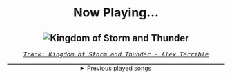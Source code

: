 <div align="center"> 
<h1>Now Playing...</h1>

![Kingdom of Storm and Thunder](https://i.scdn.co/image/ab67616d00001e02a43611ee71231edf744a3a62)
--
_<samp><a href="https://open.spotify.com/track/7jyCwLajaXwwn4YY6bOatP">Track: Kingdom of Storm and Thunder - Alex Terrible</a></samp>_

<div style="border: 1px #4B5054 solid"></div>
<details>
  <summary>
    Previous played songs
  </summary>
  <table>
    <thead>
      <tr>
        <th>
          Artist
        </th>
        <th>
          Song
        </th>
        <th>
          Link
        </th>
      </tr>
    </thead>
    <tbody>
      <tr><td>Alex Terrible</td><td>Kingdom of Storm and Thunder</td><td><a href="https://open.spotify.com/track/7jyCwLajaXwwn4YY6bOatP">https://open.spotify.com/track/7jyCwLajaXwwn4YY6bOatP</a></td></tr><tr><td>ENMY</td><td>On the Edge</td><td><a href="https://open.spotify.com/track/1oC8ye4dHkmjGlXDbb0gq6">https://open.spotify.com/track/1oC8ye4dHkmjGlXDbb0gq6</a></td></tr><tr><td>Lansdowne</td><td>Conquer Them All</td><td><a href="https://open.spotify.com/track/20Ey2koN6P4DJJlZqhE8On">https://open.spotify.com/track/20Ey2koN6P4DJJlZqhE8On</a></td></tr><tr><td>Deadcode</td><td>No Illusion - Celldweller Remix</td><td><a href="https://open.spotify.com/track/2fSpLmOQAAQOV7I96Zjd5h">https://open.spotify.com/track/2fSpLmOQAAQOV7I96Zjd5h</a></td></tr><tr><td>CANTERVICE</td><td>Point of No Return</td><td><a href="https://open.spotify.com/track/5m6yeyyhbsDcQTagarSB1I">https://open.spotify.com/track/5m6yeyyhbsDcQTagarSB1I</a></td></tr><tr><td>Architects</td><td>Whiplash</td><td><a href="https://open.spotify.com/track/4I5QRJ0vpMpnzR23Lpm3k9">https://open.spotify.com/track/4I5QRJ0vpMpnzR23Lpm3k9</a></td></tr><tr><td>Siamese</td><td>Can't Force the Love</td><td><a href="https://open.spotify.com/track/5iOxGHYz40yA5y5OhbkTtH">https://open.spotify.com/track/5iOxGHYz40yA5y5OhbkTtH</a></td></tr><tr><td>Catch Your Breath</td><td>Dial Tone</td><td><a href="https://open.spotify.com/track/07SNyTzawbbC81CQivr2N0">https://open.spotify.com/track/07SNyTzawbbC81CQivr2N0</a></td></tr><tr><td>Siamese</td><td>Holy</td><td><a href="https://open.spotify.com/track/6y2AdzDhaI9cwsxiz0q6SQ">https://open.spotify.com/track/6y2AdzDhaI9cwsxiz0q6SQ</a></td></tr><tr><td>Imminence</td><td>Scars</td><td><a href="https://open.spotify.com/track/54cMFK2UZDsgaVkdQqVrB4">https://open.spotify.com/track/54cMFK2UZDsgaVkdQqVrB4</a></td></tr><tr><td>Imminence</td><td>Temptation</td><td><a href="https://open.spotify.com/track/53QkoELbY2Vzzb4EMkFJOB">https://open.spotify.com/track/53QkoELbY2Vzzb4EMkFJOB</a></td></tr><tr><td>Cult To Follow</td><td>Down</td><td><a href="https://open.spotify.com/track/1wkmS6iTkterreXQrsbP8I">https://open.spotify.com/track/1wkmS6iTkterreXQrsbP8I</a></td></tr><tr><td>Siamese</td><td>Rather Be Lonely</td><td><a href="https://open.spotify.com/track/36JRJLK89VfDk7hCiqlfBF">https://open.spotify.com/track/36JRJLK89VfDk7hCiqlfBF</a></td></tr><tr><td>Bad Omens</td><td>Dethrone</td><td><a href="https://open.spotify.com/track/063enHR1mnhUpbb1rsQJOk">https://open.spotify.com/track/063enHR1mnhUpbb1rsQJOk</a></td></tr><tr><td>Resolve</td><td>Older Days</td><td><a href="https://open.spotify.com/track/3DjsiMycLUIbFsSz7hKndD">https://open.spotify.com/track/3DjsiMycLUIbFsSz7hKndD</a></td></tr><tr><td>Gacharic Spin</td><td>ブラックサバイバル-2024-</td><td><a href="https://open.spotify.com/track/3ZRXjWqpShK2kQf0ocZhrz">https://open.spotify.com/track/3ZRXjWqpShK2kQf0ocZhrz</a></td></tr><tr><td>Ling tosite sigure</td><td>Trrrrrrrrrrrrrrrrrrrue Lies</td><td><a href="https://open.spotify.com/track/7cYeQLqaEOENOG7liSwfay">https://open.spotify.com/track/7cYeQLqaEOENOG7liSwfay</a></td></tr><tr><td>Ryokuoushoku Shakai</td><td>馬鹿の一つ覚え</td><td><a href="https://open.spotify.com/track/6qXaLEEgVGhA3cQGfwAZa9">https://open.spotify.com/track/6qXaLEEgVGhA3cQGfwAZa9</a></td></tr><tr><td>Shiro SAGISU</td><td>Cometh the hour - avant garde 2023</td><td><a href="https://open.spotify.com/track/2qECI47hHx61BnnEF7E2Xc">https://open.spotify.com/track/2qECI47hHx61BnnEF7E2Xc</a></td></tr><tr><td>Sawano Hiroyuki</td><td>攻響組曲　DEVIL　第三楽章: eXORCiST</td><td><a href="https://open.spotify.com/track/7fOzGo3dEM2Cn8ygMLNJOw">https://open.spotify.com/track/7fOzGo3dEM2Cn8ygMLNJOw</a></td></tr>
    </tbody>
  </table>
</details>

</div>
